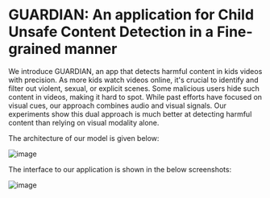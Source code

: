 # GUARDIAN: An application for Child Unsafe Content Detection in a Fine-grained manner
We introduce GUARDIAN, an app that detects harmful content in kids videos with precision. As more kids watch videos online, it's crucial to identify and filter out violent, sexual, or explicit scenes. Some malicious users hide such content in videos, making it hard to spot. While past efforts have focused on visual cues, our approach combines audio and visual signals. Our experiments show this dual approach is much better at detecting harmful content than relying on visual modality alone.

The architecture of our model is given below:


![image](https://github.com/aosiddiqui/Guardian/assets/56800893/23c77c14-83c2-4b05-a41b-36ed3d28f3c9)

The interface to our application is shown in the below screenshots:


![image](https://github.com/aosiddiqui/Guardian/assets/56800893/8d221b31-89b9-46aa-92d6-7a6aabc8cdd0)

